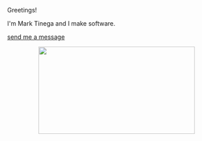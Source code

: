 Greetings!

I'm Mark Tinega and I make software.

[send me a message](mailto:kimothomark93@gmail.com)

<!-- Markdown GIF -->
<div align="center">
<img src="https://i.imgur.com/MvMxQ1a.gif" width="360" height="201"/>
</div>
